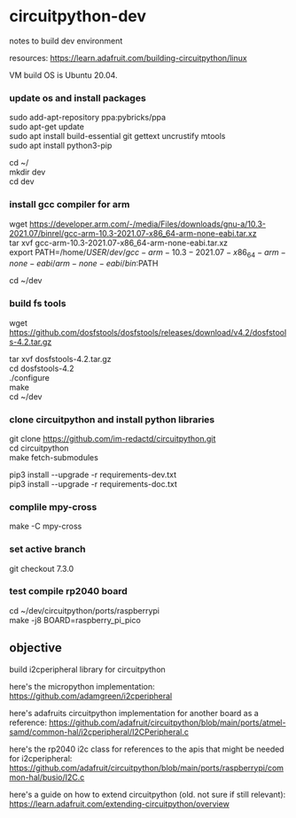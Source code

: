 # circuitpython-dev
notes to build dev environment

resources: https://learn.adafruit.com/building-circuitpython/linux

VM build OS is Ubuntu 20.04.

### update os and install packages

sudo add-apt-repository ppa:pybricks/ppa\
sudo apt-get update\
sudo apt install build-essential git gettext uncrustify mtools\
sudo apt install python3-pip


cd ~/\
mkdir dev\
cd dev

### install gcc compiler for arm

wget https://developer.arm.com/-/media/Files/downloads/gnu-a/10.3-2021.07/binrel/gcc-arm-10.3-2021.07-x86_64-arm-none-eabi.tar.xz \
tar xvf gcc-arm-10.3-2021.07-x86_64-arm-none-eabi.tar.xz\
export PATH=/home/$USER/dev/gcc-arm-10.3-2021.07-x86_64-arm-none-eabi/arm-none-eabi/bin:$PATH

cd ~/dev

### build fs tools

wget https://github.com/dosfstools/dosfstools/releases/download/v4.2/dosfstools-4.2.tar.gz

tar xvf dosfstools-4.2.tar.gz \
cd dosfstools-4.2 \
./configure\
make\
cd ~/dev

### clone circuitpython and install python libraries

git clone https://github.com/im-redactd/circuitpython.git \
cd circuitpython\
make fetch-submodules 

pip3 install --upgrade -r requirements-dev.txt \
pip3 install --upgrade -r requirements-doc.txt

### complile mpy-cross

make -C mpy-cross

### set active branch

git checkout 7.3.0

### test compile rp2040 board

cd ~/dev/circuitpython/ports/raspberrypi \
make -j8 BOARD=raspberry_pi_pico


## objective

build i2cperipheral library for circuitpython

here's the micropython implementation: https://github.com/adamgreen/i2cperipheral

here's adafruits circuitpython implementation for another board as a reference: https://github.com/adafruit/circuitpython/blob/main/ports/atmel-samd/common-hal/i2cperipheral/I2CPeripheral.c

here's the rp2040 i2c class for references to the apis that might be needed for i2cperipheral: https://github.com/adafruit/circuitpython/blob/main/ports/raspberrypi/common-hal/busio/I2C.c

here's a guide on how to extend circuitpython (old. not sure if still relevant): https://learn.adafruit.com/extending-circuitpython/overview




